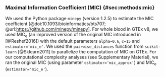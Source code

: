 ### Maximal Information Coefficient (MIC) {#sec:methods:mic}

We used the Python package `minepy` (version 1.2.5) to estimate the MIC coefficient [@doi:10.1093/bioinformatics/bts707; @url:https://github.com/minepy/minepy].
For whole blood in GTEx v8, we used MIC<sub>e</sub> (an improved version of the original MIC introduced in [@Reshef2016]) with the default parameters `alpha=0.6`, `c=15` and `estimator='mic_e'`.
We used the `pairwise_distances` function from `scikit-learn` [@Sklearn2011] to parallelize the computation of MIC on GTEx.
For our computational complexity analyses (see Supplementary Material), we ran the original MIC (using parameter `estimator='mic_approx'`) and MIC<sub>e</sub> (`estimator='mic_e'`).
